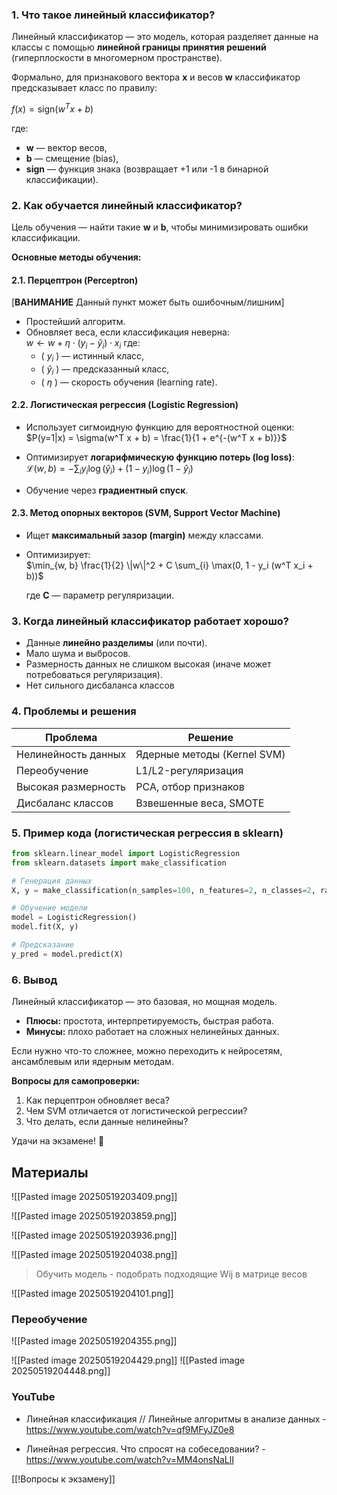 ### **1. Что такое линейный классификатор?**  
Линейный классификатор — это модель, которая разделяет данные на классы с помощью **линейной границы принятия решений** (гиперплоскости в многомерном пространстве).  

Формально, для признакового вектора **x** и весов **w** классификатор предсказывает класс по правилу:  

$f(x) = \text{sign}(w^T x + b)$

где:  
- **w** — вектор весов,  
- **b** — смещение (bias),  
- **sign** — функция знака (возвращает +1 или -1 в бинарной классификации).  

### **2. Как обучается линейный классификатор?**  
Цель обучения — найти такие **w** и **b**, чтобы минимизировать ошибки классификации.  

**Основные методы обучения:**  

#### **2.1. Перцептрон (Perceptron)**  
[**ВАНИМАНИЕ** Данный пункт может быть ошибочным/лишним]
- Простейший алгоритм.  
- Обновляет веса, если классификация неверна:  
  $w \leftarrow w + \eta \cdot (y_i - \hat{y}_i) \cdot x_i$
  где:  
  - \( $y_i$ \) — истинный класс,  
  - \( $\hat{y}_i$ \) — предсказанный класс,  
  - \( $\eta$ \) — скорость обучения (learning rate).  

#### **2.2. Логистическая регрессия (Logistic Regression)**  
- Использует сигмоидную функцию для вероятностной оценки:  
  $P(y=1|x) = \sigma(w^T x + b) = \frac{1}{1 + e^{-(w^T x + b)}}$

- Оптимизирует **логарифмическую функцию потерь (log loss)**:  
  $\mathcal{L}(w, b) = -\sum_{i} y_i \log(\hat{y}_i) + (1 - y_i) \log(1 - \hat{y}_i)$  

- Обучение через **градиентный спуск**.  

#### **2.3. Метод опорных векторов (SVM, Support Vector Machine)**  
- Ищет **максимальный зазор (margin)** между классами.  
- Оптимизирует:  
  $\min_{w, b} \frac{1}{2} \|w\|^2 + C \sum_{i} \max(0, 1 - y_i (w^T x_i + b))$

  где **C** — параметр регуляризации.  

### **3. Когда линейный классификатор работает хорошо?**  
- Данные **линейно разделимы** (или почти).  
- Мало шума и выбросов.  
- Размерность данных не слишком высокая (иначе может потребоваться регуляризация).  
- Нет сильного дисбаланса классов

### **4. Проблемы и решения**  
| **Проблема**               | **Решение**                          |
|----------------------------|--------------------------------------|
| Нелинейность данных        | Ядерные методы (Kernel SVM)          |
| Переобучение               | L1/L2-регуляризация                  |
| Высокая размерность        | PCA, отбор признаков                 |
| Дисбаланс классов          | Взвешенные веса, SMOTE               |

### **5. Пример кода (логистическая регрессия в sklearn)**
```python
from sklearn.linear_model import LogisticRegression
from sklearn.datasets import make_classification

# Генерация данных
X, y = make_classification(n_samples=100, n_features=2, n_classes=2, random_state=42)

# Обучение модели
model = LogisticRegression()
model.fit(X, y)

# Предсказание
y_pred = model.predict(X)
```

### **6. Вывод**  
Линейный классификатор — это базовая, но мощная модель.  
- **Плюсы:** простота, интерпретируемость, быстрая работа.  
- **Минусы:** плохо работает на сложных нелинейных данных.  

Если нужно что-то сложнее, можно переходить к нейросетям, ансамблевым или ядерным методам.  

**Вопросы для самопроверки:**  
1. Как перцептрон обновляет веса?  
2. Чем SVM отличается от логистической регрессии?  
3. Что делать, если данные нелинейны?  

Удачи на экзамене! 🚀


## Материалы

![[Pasted image 20250519203409.png]]

![[Pasted image 20250519203859.png]]

![[Pasted image 20250519203936.png]]

![[Pasted image 20250519204038.png]]

> Обучить модель - подобрать подходящие Wij в матрице весов

![[Pasted image 20250519204101.png]]

### Переобучение
![[Pasted image 20250519204355.png]]

![[Pasted image 20250519204429.png]]
![[Pasted image 20250519204448.png]]



### YouTube
 - Линейная классификация // Линейные алгоритмы в анализе данных - https://www.youtube.com/watch?v=qf9MFyJZ0e8

- Линейная регрессия. Что спросят на собеседовании? - https://www.youtube.com/watch?v=MM4onsNaLlI


[[!Вопросы к экзамену]]